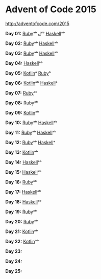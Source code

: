 # Advent of Code 2015

http://adventofcode.com/2015

**Day 01:**
[Ruby](ruby/01.rb)ᵃᵇ
[J](j/01.ijs)ᵃᵇ
[Haskell](haskell/01.hs)ᵃᵇ

**Day 02:**
[Ruby](ruby/02.rb)ᵃᵇ
[Haskell](haskell/02.hs)ᵃᵇ

**Day 03:**
[Ruby](ruby/03.rb)ᵃᵇ
[Haskell](haskell/03.hs)ᵃᵇ

**Day 04:**
[Haskell](haskell/04.hs)ᵃᵇ

**Day 05:**
[Kotlin](kotlin/src/main/kotlin/net/daniero/day05/Day05.kt)ᵃ
[Ruby](ruby/05.rb)ᵇ

**Day 06:**
[Kotlin](kotlin/src/main/kotlin/net/daniero/day06/Day06.kt)ᵃᵇ
[Haskell](haskell/06.hs)ᵃ

**Day 07:**
[Ruby](ruby/07.rb)ᵃᵇ

**Day 08:**
[Ruby](ruby/08.rb)ᵃᵇ

**Day 09:**
[Kotlin](kotlin/src/main/kotlin/net/daniero/day09/Day09.kt)ᵃᵇ

**Day 10:**
[Ruby](ruby/10.rb)ᵃᵇ
[Haskell](haskell/10.hs)ᵃᵇ

**Day 11:**
[Ruby](ruby/11.rb)ᵃᵇ
[Haskell](haskell/11.hs)ᵃᵇ

**Day 12:**
[Ruby](ruby/11.rb)ᵃᵇ
[Haskell](haskell/11.hs)ᵃ

**Day 13:**
[Kotlin](kotlin/src/main/kotlin/net/daniero/day13/Day13.kt)ᵃᵇ

**Day 14:**
[Haskell](haskell/14.hs)ᵃᵇ

**Day 15:**
[Haskell](haskell/15.hs)ᵃᵇ

**Day 16:**
[Ruby](ruby/16.rb)ᵃᵇ

**Day 17:**
[Haskell](haskell/17.hs)ᵃᵇ

**Day 18:**
[Haskell](haskell/18.hs)ᵃᵇ

**Day 19:**
[Ruby](ruby/19.rb)ᵃᵇ

**Day 20:**
[Ruby](ruby/20.rb)ᵃᵇ

**Day 21:**
[Kotlin](kotlin/src/main/kotlin/net/daniero/day21/Day21.kt)ᵃᵇ

**Day 22:**
[Kotlin](kotlin/src/main/kotlin/net/daniero/day22/Day22.kt)ᵃᵇ

**Day 23:**

**Day 24:**

**Day 25:**
